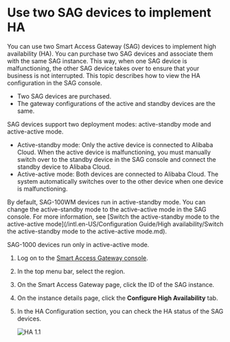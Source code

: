 # Use two SAG devices to implement HA

You can use two Smart Access Gateway \(SAG\) devices to implement high availability \(HA\). You can purchase two SAG devices and associate them with the same SAG instance. This way, when one SAG device is malfunctioning, the other SAG device takes over to ensure that your business is not interrupted. This topic describes how to view the HA configuration in the SAG console.

-   Two SAG devices are purchased.
-   The gateway configurations of the active and standby devices are the same.

SAG devices support two deployment modes: active-standby mode and active-active mode.

-   Active-standby mode: Only the active device is connected to Alibaba Cloud. When the active device is malfunctioning, you must manually switch over to the standby device in the SAG console and connect the standby device to Alibaba Cloud.
-   Active-active mode: Both devices are connected to Alibaba Cloud. The system automatically switches over to the other device when one device is malfunctioning.

By default, SAG-100WM devices run in active-standby mode. You can change the active-standby mode to the active-active mode in the SAG console. For more information, see [Switch the active-standby mode to the active-active mode](/intl.en-US/Configuration Guide/High availability/Switch the active-standby mode to the active-active mode.md).

SAG-1000 devices run only in active-active mode.

1.  Log on to the [Smart Access Gateway console](https://smartag.console.aliyun.com).

2.  In the top menu bar, select the region.

3.  On the Smart Access Gateway page, click the ID of the SAG instance.

4.  On the instance details page, click the **Configure High Availability** tab.

5.  In the HA Configuration section, you can check the HA status of the SAG devices.

    ![HA 1.1](https://static-aliyun-doc.oss-cn-hangzhou.aliyuncs.com/assets/img/en-US/1496325061/p101922.png)


